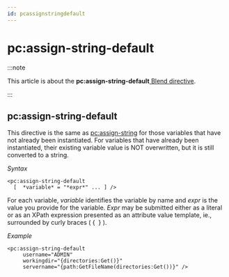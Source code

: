 ```yaml
---
id: pcassignstringdefault
---
```


# pc:assign-string-default




:::note

This article is about the **pc:assign-string-default**[ Blend directive](/docs/Repositories/Blend_directives).

:::

## **pc:assign-string-default**

This directive is the same as [pc:assign-string](/docs/Repositories/Blend_directives/pcassignstring.md) for those variables that have not already been instantiated. For variables that have already been instantiated, their existing variable value is NOT overwritten, but it is still converted to a string.

*Syntax*

```
<pc:assign-string-default
  [  *variable* = "*expr*" ... ] />
```

For each variable, *variable* identifies the variable by name and *expr* is the value you provide for the variable. *Expr* may be submitted either as a literal or as an XPath expression presented as an attribute value template, ie., surrounded by curly braces ( {  } ).

*Example*

```language-xml
<pc:assign-string-default
     username="ADMIN"
     workingdir="{directories:Get()}"
     servername="{path:GetFileName(directories:Get())}" />
```

 